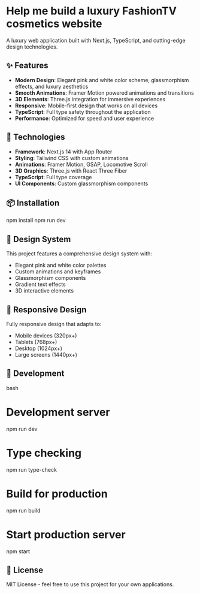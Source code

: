 # Help me build a luxury FashionTV cosmetics website

A luxury web application built with Next.js, TypeScript, and cutting-edge design technologies.

## ✨ Features

- **Modern Design**: Elegant pink and white color scheme, glassmorphism effects, and luxury aesthetics
- **Smooth Animations**: Framer Motion powered animations and transitions
- **3D Elements**: Three.js integration for immersive experiences
- **Responsive**: Mobile-first design that works on all devices
- **TypeScript**: Full type safety throughout the application
- **Performance**: Optimized for speed and user experience

## 🚀 Technologies

- **Framework**: Next.js 14 with App Router
- **Styling**: Tailwind CSS with custom animations
- **Animations**: Framer Motion, GSAP, Locomotive Scroll
- **3D Graphics**: Three.js with React Three Fiber
- **TypeScript**: Full type coverage
- **UI Components**: Custom glassmorphism components

## 📦 Installation

npm install
npm run dev
## 🎨 Design System

This project features a comprehensive design system with:

- Elegant pink and white color palettes
- Custom animations and keyframes
- Glassmorphism components
- Gradient text effects
- 3D interactive elements

## 📱 Responsive Design

Fully responsive design that adapts to:
- Mobile devices (320px+)
- Tablets (768px+)
- Desktop (1024px+)
- Large screens (1440px+)

## 🔧 Development

bash
# Development server
npm run dev

# Type checking
npm run type-check

# Build for production
npm run build

# Start production server
npm start


## 📄 License

MIT License - feel free to use this project for your own applications.